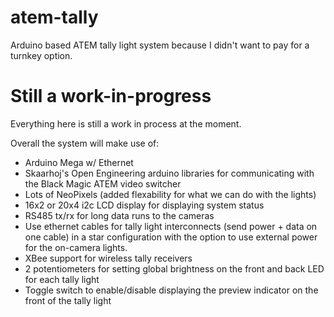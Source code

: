 # atem-tally
Arduino based ATEM tally light system because I didn't want to pay for a turnkey option.

# Still a work-in-progress

Everything here is still a work in process at the moment.  

Overall the system will make use of:

- Arduino Mega w/ Ethernet
- Skaarhoj's Open Engineering arduino libraries for communicating with the Black Magic ATEM video switcher
- Lots of NeoPixels (added flexability for what we can do with the lights)
- 16x2 or 20x4 i2c LCD display for displaying system status
- RS485 tx/rx for long data runs to the cameras
- Use ethernet cables for tally light interconnects (send power + data on one cable) in a star configuration with the option to use external power for the on-camera lights.
- XBee support for wireless tally receivers
- 2 potentiometers for setting global brightness on the front and back LED for each tally light
- Toggle switch to enable/disable displaying the preview indicator on the front of the tally light

